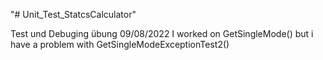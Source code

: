 "# Unit_Test_StatcsCalculator" 

Test und Debuging übung 09/08/2022
I worked on GetSingleMode() but i have a problem with GetSingleModeExceptionTest2()